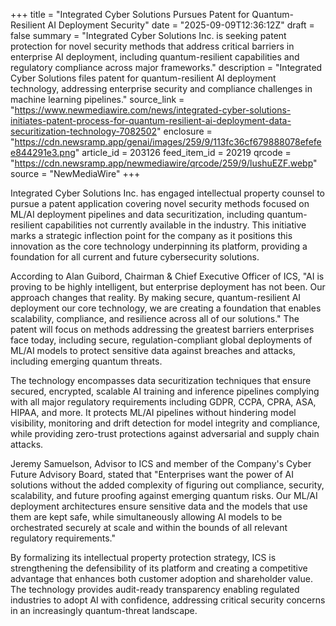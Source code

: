 +++
title = "Integrated Cyber Solutions Pursues Patent for Quantum-Resilient AI Deployment Security"
date = "2025-09-09T12:36:12Z"
draft = false
summary = "Integrated Cyber Solutions Inc. is seeking patent protection for novel security methods that address critical barriers in enterprise AI deployment, including quantum-resilient capabilities and regulatory compliance across major frameworks."
description = "Integrated Cyber Solutions files patent for quantum-resilient AI deployment technology, addressing enterprise security and compliance challenges in machine learning pipelines."
source_link = "https://www.newmediawire.com/news/integrated-cyber-solutions-initiates-patent-process-for-quantum-resilient-ai-deployment-data-securitization-technology-7082502"
enclosure = "https://cdn.newsramp.app/genai/images/259/9/113fc36cf679888078efefee844291e3.png"
article_id = 203126
feed_item_id = 20219
qrcode = "https://cdn.newsramp.app/newmediawire/qrcode/259/9/lushuEZF.webp"
source = "NewMediaWire"
+++

<p>Integrated Cyber Solutions Inc. has engaged intellectual property counsel to pursue a patent application covering novel security methods focused on ML/AI deployment pipelines and data securitization, including quantum-resilient capabilities not currently available in the industry. This initiative marks a strategic inflection point for the company as it positions this innovation as the core technology underpinning its platform, providing a foundation for all current and future cybersecurity solutions.</p><p>According to Alan Guibord, Chairman & Chief Executive Officer of ICS, "AI is proving to be highly intelligent, but enterprise deployment has not been. Our approach changes that reality. By making secure, quantum-resilient AI deployment our core technology, we are creating a foundation that enables scalability, compliance, and resilience across all of our solutions." The patent will focus on methods addressing the greatest barriers enterprises face today, including secure, regulation-compliant global deployments of ML/AI models to protect sensitive data against breaches and attacks, including emerging quantum threats.</p><p>The technology encompasses data securitization techniques that ensure secured, encrypted, scalable AI training and inference pipelines complying with all major regulatory requirements including GDPR, CCPA, CPRA, ASA, HIPAA, and more. It protects ML/AI pipelines without hindering model visibility, monitoring and drift detection for model integrity and compliance, while providing zero-trust protections against adversarial and supply chain attacks.</p><p>Jeremy Samuelson, Advisor to ICS and member of the Company's Cyber Future Advisory Board, stated that "Enterprises want the power of AI solutions without the added complexity of figuring out compliance, security, scalability, and future proofing against emerging quantum risks. Our ML/AI deployment architectures ensure sensitive data and the models that use them are kept safe, while simultaneously allowing AI models to be orchestrated securely at scale and within the bounds of all relevant regulatory requirements."</p><p>By formalizing its intellectual property protection strategy, ICS is strengthening the defensibility of its platform and creating a competitive advantage that enhances both customer adoption and shareholder value. The technology provides audit-ready transparency enabling regulated industries to adopt AI with confidence, addressing critical security concerns in an increasingly quantum-threat landscape.</p>